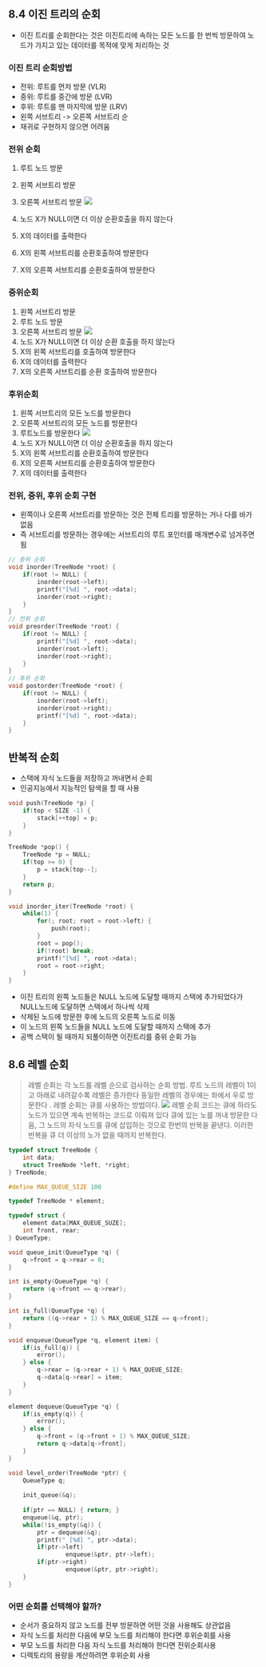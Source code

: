 ## 8.4 이진 트리의 순회
- 이진 트리를 순회한다는 것은 이진트리에 속하는 모든 노드를 한 번씩 방문하여 노드가 가지고 있는 데이터를 목적에 맞게 처리하는 것
### 이진 트리 순회방법
- 전위: 루트를 먼저 방문 (VLR)
- 중위: 루트를 중간에 방문 (LVR)
- 후위: 루트를 맨 마지막에 방문 (LRV)
- 왼쪽 서브트리 -> 오른쪽 서브트리 순
- 재귀로 구현하지 않으면 어려움
### 전위 순회
1. 루트 노드 방문
2. 왼쪽 서브트리 방문
3. 오른쪽 서브트리 방문
![](https://blog.kakaocdn.net/dn/d1Auov/btqyQMVkYfl/KKOZejAIbUahaoyrC7glO1/img.jpg)

1. 노드 X가 NULL이면 더 이상 순환호출을 하지 않는다
2. X의 데이터를 출력한다
3. X의 왼쪽 서브트리를 순환호출하여 방문한다
4. X의 오른쪽 서브트리를 순환호출하여 방문한다
### 중위순회
1. 왼쪽 서브트리 방문
2. 루트 노드 방문
3. 오른쪽 서브트리 방문
![](https://blog.kakaocdn.net/dn/6TLD8/btqyPVeocqw/WtBk78Z57QqVabx0xCmhDK/img.jpg)
1. 노드 X가 NULL이면 더 이상 순환 호출을 하지 않는다
2. X의 왼쪽 서브트리를 호출하여 방문한다
3. X의 데이터를 출력한다
4. X의 오른쪽 서브트리를 순환 호출하여 방문한다
### 후위순회
1. 왼쪽 서브트리의 모든 노드를 방문한다
2. 오른쪽 서브트리의 모든 노드를 방문한다
3. 루트노드를 방문한다
![](https://blog.kakaocdn.net/dn/ozjja/btqyQ4Vw2tX/LWztzFq8ltVgWD32OgW2dk/img.jpg)
1. 노드 X가 NULL이면 더 이상 순환호출을 하지 않는다
2. X의 왼쪽 서브트리를 순환호출하여 방문한다
3. X의 오른쪽 서브트리를 순환호출하여 방문한다
4. X의 데이터를 출력한다
### 전위, 중위, 후위 순회 구현
- 왼쪽이나 오른쪽 서브트리를 방문하는 것은 전체 트리를 방문하는 거나 다를 바가 없음
- 즉 서브트리를 방문하는 경우에는 서브트리의 루트 포인터를 매개변수로 넘겨주면 됨
```C
// 중위 순회
void inorder(TreeNode *root) {
	if(root != NULL) {
		inorder(root->left);
		printf("[%d] ", root->data);
		inorder(root->right);
	}
}
// 전위 순회
void preorder(TreeNode *root) {
	if(root != NULL) {
		printf("[%d] ", root->data);
		inorder(root->left);
		inorder(root->right);
	}
}
// 후위 순회
void postorder(TreeNode *root) {
	if(root != NULL) {
		inorder(root->left);
		inorder(root->right);
		printf("[%d] ", root->data);
	}
}
```
## 반복적 순회
- 스택에 자식 노드들을 저장하고 꺼내면서 순회
- 인공지능에서 지능적인 탐색을 할 때 사용
```C
void push(TreeNode *p) {
	if(top < SIZE -1) {
		stack[++top] = p;
	}
}

TreeNode *pop() {
	TreeNode *p = NULL;
	if(top >= 0) {
		p = stack[top--];
	}
	return p;
}

void inorder_iter(TreeNode *root) {
	while(1) {
		for(; root; root = root->left) {
			push(root);
		}
		root = pop();
		if(!root) break;
		printf("[%d] ", root->data);
		root = root->right;
	}
}
```
- 이진 트리의 왼쪽 노드들은 NULL 노드에 도달할 때까지 스택에 추가되었다가 NULL노드에 도달하면 스택에서 하나씩 삭제
- 삭제된 노드에 방문한 후에 노드의 오른쪽 노드로 이동
- 이 노드의 왼쪽 노드들을 NULL 노드에 도달할 때까지 스택에 추가
- 공백 스택이 될 때까지 되풀이하면 이진트리를 중위 순회 가능
## 8.6 레벨 순회
> 레벨 순회는 각 노드를 레벨 순으로 검사하는 순회 방법. 루트 노드의 레벨이 1이고 아래로 내려갈수록 레벨은 증가한다
> 동일한 레벨의 경우에는 좌에서 우로 방문한다 . 레벨 순회는 큐를 사용하는 방법이다.
> ![](https://blog.kakaocdn.net/dn/cD2Ryh/btruHwpU7OY/pXe6roLXXAzNp2vNXWDtd1/img.png)
> 레벨 순회 코드는 큐에 하라도 노드가 있으면 계속 반복하는 코드로 이뤄져 있다
> 큐에 있는 노를 꺼내 방문한 다음, 그 노드의 자식 노드를 큐에 삽입하는 것으로 한번의 반복을 끝낸다.
> 이러한 반복을 큐 더 이상의 노가 없을 때까지 반복한다.

```C
typedef struct TreeNode {
	int data;
	struct TreeNode *left, *right;
} TreeNode;

#define MAX_QUEUE_SIZE 100

typedef TreeNode * element;

typedef struct {
	element data[MAX_QUEUE_SUZE];
	int front, rear;	
} QueueType;

void queue_init(QueueType *q) {
	q->front = q->rear = 0;
}

int is_empty(QueueType *q) {
	return (q->front == q->rear);
}

int is_full(QueueType *q) {
	return ((q->rear + 1) % MAX_QUEUE_SIZE == q->front);
}

void enqueue(QueueType *q, element item) {
	if(is_full(q)) {
		error();
	} else {
		q->rear = (q->rear + 1) % MAX_QUEUE_SIZE;
		q->data[q->rear] = item;
	}
}

element dequeue(QueueType *q) {
	if(is_empty(q)) {
		error();
	} else {
		q->front = (q->front + 1) % MAX_QUEUE_SIZE;
		return q->data[q->front];
	}
}

void level_order(TreeNode *ptr) {
	QueueType q;
	
	init_queue(&q);
	
	if(ptr == NULL) { return; }
	enqueue(&q, ptr);
	while(!is_empty(&q)) {
		ptr = dequeue(&q);
		printf(" [%d] ", ptr->data);
		if(ptr->left)
				enqueue(&ptr, ptr->left);
		if(ptr->right)
				enqueue(&ptr, ptr->right);
	}
}
```
### 어떤 순회를 선택해야 할까?
- 순서가 중요하지 않고 노드를 전부 방문하면 어떤 것을 사용해도 상관없음
- 자식 노드를 처리한 다음에 부모 노드를 처리해야 한다면 후위순회를 사용
- 부모 노드를 처리한 다음 자식 노드를 처리해야 한다면 전위순회사용
- 디렉토리의 용량을 계산하려면 후위순회 사용

